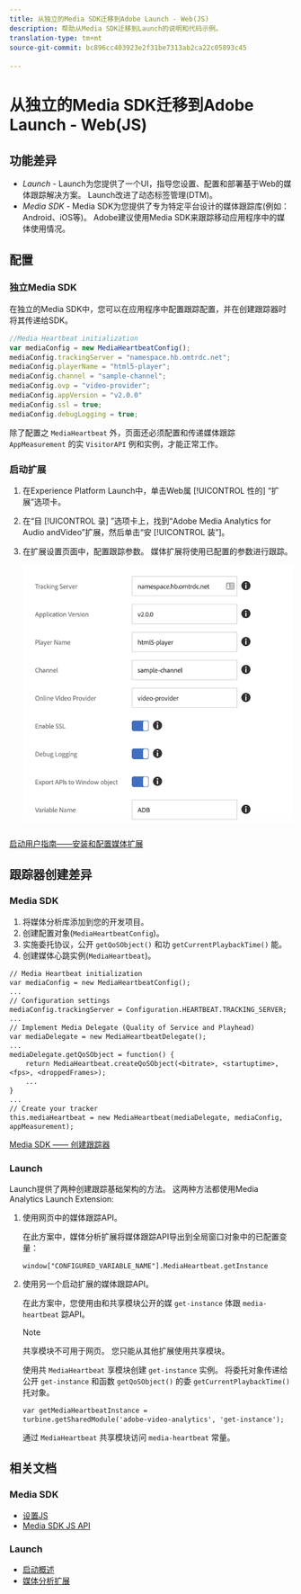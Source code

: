 ```yaml
---
title: 从独立的Media SDK迁移到Adobe Launch - Web(JS)
description: 帮助从Media SDK迁移到Launch的说明和代码示例。
translation-type: tm+mt
source-git-commit: bc896cc403923e2f31be7313ab2ca22c05893c45

---
```



# 从独立的Media SDK迁移到Adobe Launch - Web(JS)

## 功能差异

* *Launch* - Launch为您提供了一个UI，指导您设置、配置和部署基于Web的媒体跟踪解决方案。 Launch改进了动态标签管理(DTM)。
* *Media SDK* - Media SDK为您提供了专为特定平台设计的媒体跟踪库(例如：Android、iOS等)。 Adobe建议使用Media SDK来跟踪移动应用程序中的媒体使用情况。

## 配置

### 独立Media SDK

在独立的Media SDK中，您可以在应用程序中配置跟踪配置，并在创建跟踪器时将其传递给SDK。

```javascript
//Media Heartbeat initialization
var mediaConfig = new MediaHeartbeatConfig();
mediaConfig.trackingServer = "namespace.hb.omtrdc.net";
mediaConfig.playerName = "html5-player";
mediaConfig.channel = "sample-channel";
mediaConfig.ovp = "video-provider";
mediaConfig.appVersion = "v2.0.0"
mediaConfig.ssl = true;
mediaConfig.debugLogging = true;
```

除了配置之 `MediaHeartbeat` 外，页面还必须配置和传递媒体跟踪 `AppMeasurement` 的实 `VisitorAPI` 例和实例，才能正常工作。

### 启动扩展

1. 在Experience Platform Launch中，单击Web属 [!UICONTROL 性的] “扩展”选项卡。
1. 在“目 [!UICONTROL 录] ”选项卡上，找到“Adobe Media Analytics for Audio andVideo”扩展，然后单击“安 [!UICONTROL 装”]。
1. 在扩展设置页面中，配置跟踪参数。
媒体扩展将使用已配置的参数进行跟踪。

   ![](assets/launch_config_js.png)

[启动用户指南——安装和配置媒体扩展](https://docs.adobe.com/content/help/en/launch/using/extensions-ref/adobe-extension/media-analytics-extension/overview.html#install-and-configure-the-ma-extension)

## 跟踪器创建差异

### Media SDK

1. 将媒体分析库添加到您的开发项目。
1. 创建配置对象(`MediaHeartbeatConfig`)。
1. 实施委托协议，公开 `getQoSObject()` 和功 `getCurrentPlaybackTime()` 能。
1. 创建媒体心跳实例(`MediaHeartbeat`)。

```
// Media Heartbeat initialization
var mediaConfig = new MediaHeartbeatConfig();
...
// Configuration settings
mediaConfig.trackingServer = Configuration.HEARTBEAT.TRACKING_SERVER;
...
// Implement Media Delegate (Quality of Service and Playhead)
var mediaDelegate = new MediaHeartbeatDelegate();
...
mediaDelegate.getQoSObject = function() {
    return MediaHeartbeat.createQoSObject(<bitrate>, <startuptime>, <fps>, <droppedFrames>);
    ...
}
...
// Create your tracker
this.mediaHeartbeat = new MediaHeartbeat(mediaDelegate, mediaConfig, appMeasurement);
```

[Media SDK —— 创建跟踪器](https://docs.adobe.com/content/help/en/media-analytics/using/sdk-implement/cookbook/sdk-vs-launch-qoe.html)

### Launch

Launch提供了两种创建跟踪基础架构的方法。 这两种方法都使用Media Analytics Launch Extension:

1. 使用网页中的媒体跟踪API。

   在此方案中，媒体分析扩展将媒体跟踪API导出到全局窗口对象中的已配置变量：

   ```
   window["CONFIGURED_VARIABLE_NAME"].MediaHeartbeat.getInstance
   ```

1. 使用另一个启动扩展的媒体跟踪API。

   在此方案中，您使用由和共享模块公开的媒 `get-instance` 体跟 `media-heartbeat` 踪API。

   >[!NOTE]
   >
   >共享模块不可用于网页。 您只能从其他扩展使用共享模块。

   使用共 `MediaHeartbeat` 享模块创建 `get-instance` 实例。
将委托对象传递给公开 `get-instance` 和函数 `getQoSObject()` 的委 `getCurrentPlaybackTime()` 托对象。

   ```
   var getMediaHeartbeatInstance =
   turbine.getSharedModule('adobe-video-analytics', 'get-instance');
   ```

   通过 `MediaHeartbeat` 共享模块访问 `media-heartbeat` 常量。

## 相关文档

### Media SDK

* [设置JS](/help/sdk-implement/setup/set-up-js.md)
* [Media SDK JS API](https://adobe-marketing-cloud.github.io/media-sdks/reference/javascript/MediaHeartbeat.html)

### Launch

* [启动概述](https://docs.adobe.com/content/help/en/launch/using/overview.html)
* [媒体分析扩展](https://docs.adobe.com/content/help/en/launch/using/extensions-ref/adobe-extension/media-analytics-extension/overview.html)

